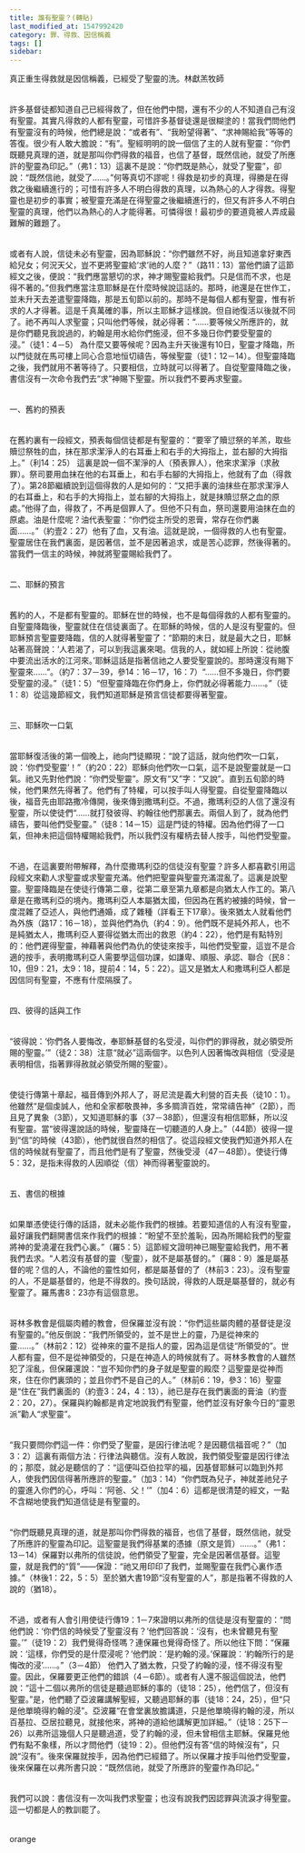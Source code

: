 ```yaml
---
title: 誰有聖靈？(轉貼)
last_modified_at: 1547992420
category: 罪、得救、因信稱義
tags: []
sidebar: 
---
```


<p>真正重生得救就是因信稱義，已經受了聖靈的洗。<!--more-->林獻羔牧師 <br/><br/><br/>許多基督徒都知道自己已經得救了，但在他們中間，還有不少的人不知道自己有沒有聖靈。其實凡得救的人都有聖靈，可惜許多基督徒還是很糊塗的！當我們問他們有聖靈沒有的時候，他們總是說：“或者有”、“我盼望得著”、“求神賜給我”等等的答復。很少有人敢大膽說：“有”。聖經明明的說一個信了主的人就有聖靈：“你們既聽見真理的道，就是那叫你們得救的福音，也信了基督，既然信祂，就受了所應許的聖靈為印記。”（弗1：13）這裏不是說：“你們既是熱心，就受了聖靈”，卻說：“既然信祂，就受了……。”何等真切不謬呢！得救是初步的真理，得勝是在得救之後繼續進行的；可惜有許多人不明白得救的真理，以為熱心的人才得救。得聖靈也是初步的事實；被聖靈充滿是在得聖靈之後繼續進行的，但又有許多人不明白聖靈的真理，他們以為熱心的人才能得著。可憐得很！最初步的要道竟被人弄成最難解的難題了。 <br/><br/><br/>或者有人說，信徒未必有聖靈，因為耶穌說：“你們雖然不好，尚且知道拿好東西給兒女；何況天父，豈不更將聖靈給‘求’祂的人麼？”（路11：13）當他們讀了這節經文之後，便說：“我們應當懇切的求，神才賜聖靈給我們。只是信而不求，也是得不著的。”但我們應當注意耶穌是在什麼時候說這話的。那時，祂還是在世作工，並未升天去差遣聖靈降臨，那是五旬節以前的。那時不是每個人都有聖靈，惟有祈求的人才得著。這是千真萬確的事，所以主耶穌才這樣說。但自祂復活以後就不同了。祂不再叫人求聖靈；只叫他們等候，就必得著：“……要等候父所應許的，就是你們聽見我說過的，約翰是用水給你們施浸，但不多幾日你們要受聖靈的浸。”（徒1：4－5） 為什麼又要等候呢？因為主升天後還有10日，聖靈才降臨，所以門徒就在馬可樓上同心合意地恒切禱告，等候聖靈（徒1：12－14）。但聖靈降臨之後，我們就用不著等待了。只要相信，立時就可以得著了。自從聖靈降臨之後，書信沒有一次命令我們去“求”神賜下聖靈。所以我們不要再求聖靈。 <br/><br/><br/>一、舊約的預表 <br/><br/><br/>在舊約裏有一段經文，預表每個信徒都是有聖靈的：“要宰了贖愆祭的羊羔，取些贖愆祭牲的血，抹在那求潔淨人的右耳垂上和右手的大拇指上，並右腳的大拇指上。”（利14：25） 這裏是說一個不潔淨的人（預表罪人），他來求潔淨（求赦罪）。祭司要用血抹在他的右耳垂上，和右手右腳的大拇指上，他就有了血（得救了）。第28節繼續說到這個得救的人是如何的：“又把手裏的油抹些在那求潔淨人的右耳垂上，和右手的大拇指上，並右腳的大拇指上，就是抹贖愆祭之血的原處。”他得了血，得救了，不再是個罪人了。但他不只有血，祭司還要用油抹在血的原處。油是什麼呢？油代表聖靈：“你們從主所受的恩膏，常存在你們裏面……。”（約壹2：27）他有了血，又有油。這就是說，一個得救的人也有聖靈。聖靈居住在我們裏面，是因著信，並不是因著追求，或是苦心認罪，然後得著的。當我們一信主的時候，神就將聖靈賜給我們了。 <br/><br/><br/>二、耶穌的預言 <br/><br/><br/>舊約的人，不是都有聖靈的。耶穌在世的時候，也不是每個得救的人都有聖靈的。自聖靈降臨後，聖靈就住在信徒裏面了。在耶穌的時候，信的人是沒有聖靈的。但耶穌預言聖靈要降臨，信的人就得著聖靈了：“節期的末日，就是最大之日，耶穌站著高聲說：‘人若渴了，可以到我這裏來喝。信我的人，就如經上所說：從祂腹中要流出活水的江河來。’耶穌這話是指著信祂之人要受聖靈說的。那時還沒有賜下聖靈來……”。（約7：37－39，參14：16－17，16：7）“……但不多幾日，你們要受聖靈的浸。”（徒1：5）“但聖靈降臨在你們身上，你們就必得著能力……。”（徒1：8）從這幾節經文，我們知道耶穌是預言信徒都要得著聖靈。 <br/><br/><br/>三、耶穌吹一口氣 <br/><br/><br/>當耶穌復活後的第一個晚上，祂向門徒顯現：“說了這話，就向他們吹一口氣，說：‘你們受聖靈’！”（約20：22）耶穌向他們吹一口氣，這不是說聖靈就是一口氣。祂又先對他們說：“你們受聖靈”。原文有“又”字：“又說”。直到五旬節的時候，他們果然先得著了。他們有了特權，可以按手叫人得聖靈。自從聖靈降臨以後，福音先由耶路撒冷傳開，後來傳到撒瑪利亞。不過，撒瑪利亞的人信了還沒有聖靈，所以使徒們“……就打發彼得、約翰往他們那裏去。兩個人到了，就為他們禱告，要叫他們受聖靈。”（徒8：14－15）這是門徒的特權。因為他們得了一口氣，但神未把這個特權賜給我們，所以我們沒有權柄去替人按手，叫他們受聖靈。 <br/><br/><br/>不過，在這裏要附帶解釋，為什麼撒瑪利亞的信徒沒有聖靈？許多人都喜歡引用這段經文來勸人求聖靈或求聖靈充滿。他們把聖靈與聖靈充滿混亂了。這裏是說聖靈。聖靈降臨是在使徒行傳第二章，從第二章至第九章都是向猶太人作工的。第八章是在撒瑪利亞的境內。撒瑪利亞人本屬猶太國，但因為在舊約被擄的時候，曾一度混雜了亞述人，與他們通婚，成了雜種（詳看王下17章）。後來猶太人就看他們為外族（路17：16－18），並與他們為仇（約4：9）。他們既不是純外邦人，也不是純猶太人，撒瑪利亞人要得從猶太而出的救恩（約4：22），他們是有點特別的：他們遲得聖靈，神藉著與他們為仇的使徒來按手，叫他們受聖靈，這豈不是合適的按手，表明撒瑪利亞人需要學這個功課，如謙卑、順服、承認、聯合（民8：10，但9：21，太9：18，提前4：14，5：22）。這又是猶太人和撒瑪利亞人都是因信同有聖靈，不應有什麼隔膜了。 <br/><br/><br/>四、彼得的話與工作 <br/><br/><br/>“彼得說：‘你們各人要悔改，奉耶穌基督的名受浸，叫你們的罪得赦，就必領受所賜的聖靈。’”（徒2：38）注意“就必”這兩個字。以色列人因著悔改與相信（受浸是表明相信，指著罪得赦就必領受所賜的聖靈）。 <br/><br/><br/>使徒行傳第十章起，福音傳到外邦人了，哥尼流是義大利營的百夫長（徒10：1）。他雖然“是個虔誠人，他和全家都敬畏神，多多賙濟百姓，常常禱告神”（2節），而且見了異象（3節），又知道耶穌的事（37－38節），但還沒有相信耶穌，所以沒有聖靈。當“彼得還說話的時候，聖靈降在一切聽道的人身上。”（44節）彼得一提到“信”的時候（43節），他們就很自然的相信了。從這段經文使我們知道外邦人在信的時候就有聖靈了，而且他們是有了聖靈，然後受浸（47－48節）。使徒行傳5：32，是指未得救的人因順從（信）神而得著聖靈說的。 <br/><br/><br/>五、書信的根據 <br/><br/><br/>如果單憑使徒行傳的話語，就未必能作我們的根據。若要知道信的人有沒有聖靈，最好讓我們翻開書信來作我們的根據：“盼望不至於羞恥，因為所賜給我們的聖靈將神的愛澆灌在我們心裏。”（羅5：5）這節經文證明神已賜聖靈給我們，用不著我們去求。“人若沒有基督的靈（聖靈），就不是屬基督的。”（羅8：9）誰是屬基督的呢？信的人，不論他的靈性如何，都是屬基督的了（林前3：23）。沒有聖靈的人，不是屬基督的，他是不得救的。換句話說，得救的人既是屬基督的，就必有聖靈了。羅馬書8：23亦有這個意思。 <br/><br/><br/>哥林多教會是個屬肉體的教會，但保羅並沒有說：“你們這些屬肉體的基督徒是沒有聖靈的。”他反倒說：“我們所領受的，並不是世上的靈，乃是從神來的靈……。”（林前2：12）從神來的靈不是指人的靈，因為這是信徒“所領受的”。世人都有靈，但不是從神領受的，只是在神造人的時候就有了。哥林多教會的人雖然犯了淫亂，但保羅還說：“豈不知你們的身子就是聖靈的殿麼？這聖靈是從神而來，住在你們裏頭的；並且你們不是自己的人。”（林前6：19，參3：16）聖靈是“住在”我們裏面的（約壹3：24，4：13），祂已是存在我們裏面的膏油（約壹2：20，27）。保羅與約翰都是肯定地說我們有聖靈，他們並沒有好象今日的“靈恩派”勸人“求聖靈”。 <br/><br/><br/>“我只要問你們這一件：你們受了聖靈，是因行律法呢？是因聽信福音呢？”（加3：2）這裏有兩個方法：行律法與聽信。沒有人敢說，我們領受聖靈是因行律法的；那麼，就必是聽信的了：“這便叫亞伯拉罕的福，因基督耶穌可以臨到外邦人，使我們因信得著所應許的聖靈。”（加3：14）“你們既為兒子，神就差祂兒子的靈進入你們的心，呼叫：‘阿爸、父！’”（加4：6）這都是很清楚的經文，一點不含糊地使我們知道信徒是有聖靈的。 <br/><br/><br/>“你們既聽見真理的道，就是那叫你們得救的福音，也信了基督，既然信祂，就受了所應許的聖靈為印記。這聖靈是我們得基業的憑據（原文是質）……。”（弗1：13－14）保羅對以弗所的信徒說，他們領受了聖靈，完全是因著信基督。這聖靈，就是我們的“質”——保證：“祂又用印印了我們，並賜聖靈在我們心裏作憑據。”（林後1：22，5：5）至於猶大書19節“沒有聖靈的人”，那是指著不得救的人說的（猶18）。 <br/><br/><br/>不過，或者有人會引用使徒行傳19：1－7來證明以弗所的信徒是沒有聖靈的：“問他們說：‘你們信的時候受了聖靈沒有？’他們回答說：‘沒有，也未曾聽見有聖靈。’”（徒19：2）我們覺得奇怪嗎？連保羅也覺得奇怪了。所以他往下問：“保羅說：‘這樣，你們受的是什麼浸呢？’他們說：‘是約翰的浸。’保羅說：‘約翰所行的是悔改的浸’……。”（3－4節） 他們入了猶太教，只受了約翰的浸，怪不得沒有聖靈。因此，保羅要更正他們的錯誤（4－6節）。或者有人還不服這個說法，他們說：“這十二個以弗所的信徒是聽過耶穌的事的（徒18：25），他們信了，但沒有聖靈。”是，他們聽了亞波羅講解聖經，又聽過耶穌的事（徒18：24，25），但“只是他單曉得約翰的浸”。亞波羅“在會堂裏放膽講道，只是他單曉得約翰的浸，所以百基拉、亞居拉聽見，就接他來，將神的道給他講解更加詳細。”（徒18：25下－26）以弗所這幾個人只是聽過道，受了約翰的浸，但未曾相信主耶穌。保羅見他們有點不象樣，所以才問他們（徒19：2）。但他們沒有答“信的時候沒有”，只說“沒有”。後來保羅就按手，因為他們已經錯了。所以保羅才按手叫他們受聖靈，後來保羅在以弗所書只說：“既然信祂，就受了所應許的聖靈作為印記。” <br/><br/><br/>我們可以說：書信沒有一次叫我們求聖靈；也沒有說我們因認罪與流淚才得聖靈。這一切都是人的教訓罷了。<br/><br/><br/>orange</p>